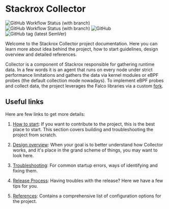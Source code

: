 # Stackrox Collector

![GitHub Workflow Status (with branch)](https://img.shields.io/github/actions/workflow/status/stackrox/collector/main.yml?style=for-the-badge)
![GitHub Workflow Status (with branch)](https://img.shields.io/github/actions/workflow/status/stackrox/collector/cpaas.yml?label=Downstream%20Nightly&style=for-the-badge)
![GitHub](https://img.shields.io/github/license/stackrox/collector?style=for-the-badge)
![GitHub tag (latest SemVer)](https://img.shields.io/github/v/tag/stackrox/collector?sort=semver&style=for-the-badge)

Welcome to the Stackrox Collector project documentation. Here you can learn
more about idea behind the project, how to start guidelines, design overview
and detailed references.

Collector is a component of Stackrox responsible for gathering runtime data. In
a few words it is an agent that runs on every node under strict performance
limitations and gathers the data via kernel modules or eBPF probes (the default
collection mode nowadays). To implement eBPF probes and collect data, the
project leverages the Falco libraries via a custom
[fork](https://github.com/stackrox/falcosecurity-libs).

## Useful links

Here are few links to get more details:

1. [How to start](docs/how-to-start.md): If you want to contribute to the
   project, this is the best place to start. This section covers building and
   troubleshooting the project from scratch.

2. [Design overview](docs/design-overview.md): When your goal is to better
   understand how Collector works, and it's place in the grand scheme of
   things, you may want to look here.

3. [Troubleshooting](docs/troubleshooting.md): For common startup errors,
   ways of identifying and fixing them.

4. [Release Process](docs/release.md): Having troubles with the release? Here
   we have a few tips for you.

5. [References](docs/references.md): Contains a comprehensive list of
   configuration options for the project.
